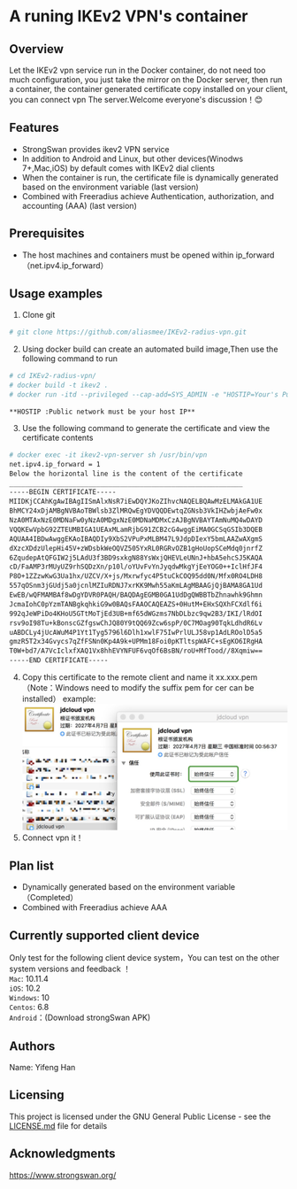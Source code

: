 # A runing IKEv2 VPN's container
## Overview ##
Let the IKEv2 vpn service run in the Docker container, do not need too much configuration, you just take the mirror on the Docker server, then run a container, the container generated certificate copy installed on your client, you can connect vpn The server.Welcome everyone's discussion！:blush:

## Features
* StrongSwan provides ikev2 VPN service
* In addition to Android and Linux, but other devices(Winodws 7+,Mac,iOS) by default comes with IKEv2 dial clients
* When the container is run, the certificate file is dynamically generated based on the environment variable (last version)
* Combined with Freeradius achieve Authentication, authorization, and accounting (AAA) (last version)

## Prerequisites
* The host machines and containers must be opened within ip_forward （net.ipv4.ip_forward）

## Usage examples
1. Clone git
```Bash
# git clone https://github.com/aliasmee/IKEv2-radius-vpn.git
```

2. Using docker build can create an automated build image,Then use the following command to run
```Bash
# cd IKEv2-radius-vpn/
# docker build -t ikev2 .
# docker run -itd --privileged --cap-add=SYS_ADMIN -e "HOSTIP=Your's Public network IP" -p 500:500/udp -p 4500:4500/udp  --user=root --name ikev2-vpn-server ikev2
```
    **HOSTIP :Public network must be your host IP**


3. Use the following command to generate the certificate and view the certificate contents
```Bash
# docker exec -it ikev2-vpn-server sh /usr/bin/vpn
net.ipv4.ip_forward = 1
Below the horizontal line is the content of the certificate
___________________________________________________________
-----BEGIN CERTIFICATE-----
MIIDKjCCAhKgAwIBAgIISmAlxNsR7iEwDQYJKoZIhvcNAQELBQAwMzELMAkGA1UE
BhMCY24xDjAMBgNVBAoTBWlsb3ZlMRQwEgYDVQQDEwtqZGNsb3VkIHZwbjAeFw0x
NzA0MTAxNzE0MDNaFw0yNzA0MDgxNzE0MDNaMDMxCzAJBgNVBAYTAmNuMQ4wDAYD
VQQKEwVpbG92ZTEUMBIGA1UEAxMLamRjbG91ZCB2cG4wggEiMA0GCSqGSIb3DQEB
AQUAA4IBDwAwggEKAoIBAQDIy9XbS2VPuPxMLBM47L9JdpDIexY5bmLAAZwAXgmS
dXzcXDdzUlepHi45V+zWDsbkWeOQVZ505YxRL0RGRvOZB1gHoUopSCeMdq0jnrfZ
6ZqudepAtQFGIW2j5LAdU3f3BD9sxkgN88YsWxjQHEVLeUNnJ+hbA5ehcSJ5KAQA
cD/FaAMP3rMUyUZ9rhSQDzXn/p10l/oYUvFvYnJyqdwMkgYjEeYOG0++IclHfJF4
P8O+1ZZzwKwG3Ua1hx/UZCV/X+js/Mxrwfyc4P5tuCkCOQ95dd0N/Mfx0RO4LDH8
557qOSnm3jGUdj5a0jcnlMZIuRDNJ7xrKK9Mwh55aKmLAgMBAAGjQjBAMA8GA1Ud
EwEB/wQFMAMBAf8wDgYDVR0PAQH/BAQDAgEGMB0GA1UdDgQWBBTbZhnawhk9Ghmn
JcmaIohC0pYzmTANBgkqhkiG9w0BAQsFAAOCAQEAZS+0HutM+EHxSQXhFCXdlf6i
992qJeWPiDo4KHoU5GTtMoTjEd3UB+mf65dWGzms7NbDLbzc9qw2B3/IKI/lRdOI
rsv9oI98Tu+kBonscGZfgswChJQ80Y9tQQ69Zcw6spP/0C7MOag90TqkLdhdR6Lv
uABDCLy4jUcAWuM4P1Yt1Tyg5796l6Dlh1xwlF75IwPrlULJ58vp1AdLROolD5a5
gmzR5T2x34Gvycs7qZfFSNn0Kp4A9k+UPMm18Foi0pKTltspWAFC+sEgKO6IRgHA
T0W+bd7/A7VcIclxfXAQ1Vx8hhEVYNFUF6vqOf6BsBN/roU+MfTood//8Xqmiw==
-----END CERTIFICATE-----

```

4. Copy this certificate to the remote client and name it xx.xxx.pem（Note：Windows need to modify the suffix pem for cer can be installed）
example:<br>
![](https://github.com/aliasmee/IKEv2-radius-vpn/blob/master/Mac_install_cert.png)
6. Connect vpn it！

## Plan list
* Dynamically generated based on the environment variable （Completed）
* Combined with Freeradius achieve AAA

## Currently supported client device 
Only test for the following client device system，You can test on the other system versions and feedback ！<br>
`Mac`:	10.11.4<br>
`iOS`:	10.2<br>
`Windows`:	10<br>
`Centos`:	6.8<br>
`Android`：(Download strongSwan APK)

## Authors
Name:	Yifeng Han<br>

## Licensing
This project is licensed under the GNU General Public License - see the [LICENSE.md](https://github.com/aliasmee/IKEv2-radius-vpn/blob/master/LICENSE) file for details

## Acknowledgments
https://www.strongswan.org/

